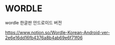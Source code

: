 # WORDLE
wordle 한글판 안드로이드 버전

https://www.notion.so/Wordle-Korean-Android-ver-2e6e16dd16fb4376a8b4ab69e6f71f06
